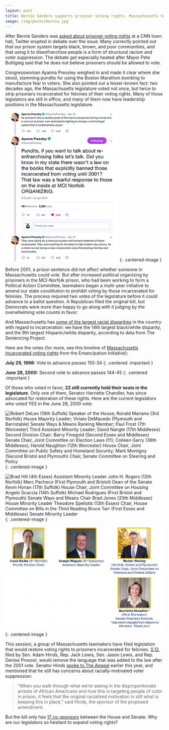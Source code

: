 ```yaml
---
layout: post
title: Bernie Sanders supports prisoner voting rights. Massachusetts took those rights away in 2001.
image: /img/posts/bernie.jpg
---
```


After Bernie Sanders was [asked about prisoner voting rights](https://www.youtube.com/watch?v=CgLYjbg1MJw) at a CNN town hall, Twitter erupted in debate over the issue. Many correctly pointed out that our prison system targets black, brown, and poor communities, and that using it to disenfranchise people is a form of structural racism and voter suppression. The debate got especially heated after Mayor Pete Buttigieg said that he does not believe prisoners should be allowed to vote.

Congresswoman Ayanna Pressley weighed in and made it clear where she stood, slamming pundits for using the Boston Marathon bombing to manufacture fear in voters. She also pointed out a lesser-known fact: two decades ago, the Massachusetts legislature voted not once, but twice to strip prisoners incarcerated for felonies of their voting rights. Many of those legislators are still in office, and many of them now have leadership positions in the Massachusetts legislature.

![](/img/posts/ayanna-tweet.png)
{: .centered-image }

Before 2001, a prison sentence did not affect whether someone in Massachusetts could vote. But after increased political organizing by prisoners in the MCI-Norfolk prison, who had been working to form a Political Action Committee, lawmakers began a multi-year initiative to amend our state constitution to prohibit voting by those incarcerated for felonies. The process required two votes of the legislature before it could advance to a ballot question. A Republican filed the original bill, but Democrats were more than happy to go along with it judging by the overwhelming vote counts in favor.

And Massachusetts has [some of the largest racial disparities](https://www.sentencingproject.org/the-facts/#rankings?dataset-option=BWR) in the country with regard to incarceration: we have the 14th largest black/white disparity, and the 9th largest Hispanic/white disparity, according to data from The Sentencing Project.

Here are the votes (for more, see this timeline of [Massachusetts incarcerated voting rights](https://emancipationinitiative.org/ballots-over-bars/returning-the-right-to-vote/) from the Emancipation Initiative):

**July 29, 1998:** Vote to advance passes 155-34
{: .centered .important }

**June 28, 2000:** Second vote to advance passes 144-45
{: .centered .important }

Of those who voted in favor, **22 still currently hold their seats in the legislature**. Only one of them, Senator Harriette Chandler, has since advocated for restoration of these rights. Here are the current legislators who voted YES in the June 28, 2000 vote:

![Robert DeLeo (19th Suffolk) Speaker of the House; Ronald Mariano (3rd Norfolk) House Majority Leader; Viriato DeMacedo (Plymouth and Barnstable) Senate Ways & Means Ranking Member; Paul Frost (7th Worcester) Third Assistant Minority Leader; David Nangle (17th Middlesex) Second Division Chair; Barry Finegold (Second Essex and Middlesex) Senate Chair, Joint Committee on Election Laws (!!!); Colleen Garry (36th Middlesex); Harold Naughton (12th Worcester) House Chair, Joint Committee on Public Safety and Homeland Security; Mark Montigny (Second Bristol and Plymouth) Chair, Senate Committee on Steering and Policy](/img/posts/prisoner-voting-rights-legislators-1.png)
{: .centered-image }

![  Brad Hill (4th Essex) Assistant Minority Leader	  John H. Rogers (12th Norfolk)	  Marc Pacheco  (First Plymouth and Bristol) Dean of the Senate   Kevin Honan (17th Suffolk) House Chair, Joint Committee on Housing	  Angelo Scaccia (14th Suffolk)	  Michael Rodrigues  (First Bristol and Plymouth) Senate Ways and Means Chair   Brad Jones (20th Middlesex) House Minority Leader	  Theodore Speliotis (13th Essex) Chair, House Committee on Bills in the Third Reading	  Bruce Tarr  (First Essex and Middlesex) Senate Minority Leader](/img/posts/prisoner-voting-rights-legislators-2.png)
{: .centered-image }

![  Louis Kafka (8th Norfolk) Fourth Division Chair	  Joseph Wagner (8th Hampden) Assistant Majority Leader	  Walter Timilty  (Norfolk, Bristol and Plymouth) Senate Chair, Joint Committee on Veterans and Federal Affairs 		  Harriette Chandler*  (First Worcester) Senate President Emerita *has since changed her stance on the issue. Thank you!](/img/posts/prisoner-voting-rights-legislators-3.png)
{: .centered-image }

This session, a group of Massachusetts lawmakers have filed legislation that would restore voting rights to prisoners incarcerated for felonies. [S.12](https://malegislature.gov/Bills/191/S12), filed by Sen. Adam Hinds, Rep. Jack Lewis, Sen. Jason Lewis, and Rep. Denise Provost, would remove the language that was added to the law after the 2001 vote. Senator Hinds [spoke to The Appeal](https://www.appealpolitics.org/2019/massachusetts-lawmakers-consider-restoring-voting-rights-but-organizers-are-not-waiting/) earlier this year, and mentioned that he still has concerns about racially-motivated voter suppression:

> “When you walk through what we’re seeing in the disproportionate arrests of African Americans and how this is targeting people of color in prison, it feels that the original racialized motivation is still what is keeping this in place,” said Hinds, the sponsor of the proposed amendment.

But the bill only has [17 co-sponsors](https://malegislature.gov/Bills/191/S12/Cosponsor) between the House and Senate. Why are our legislators so hesitant to expand voting rights?
